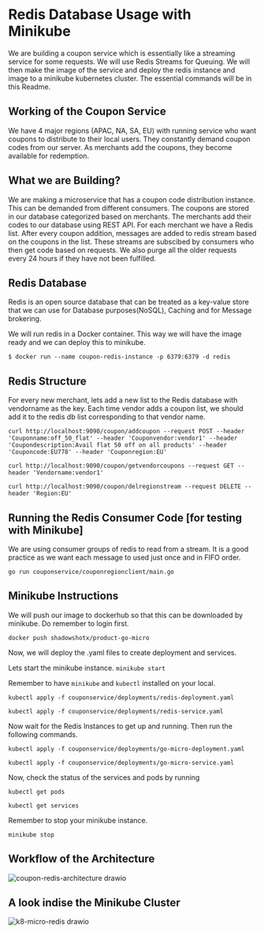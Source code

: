 # Redis Database Usage with Minikube

We are building a coupon service which is essentially like a streaming service for some requests. We will use Redis Streams for Queuing. We will then make the image of the service and deploy the redis instance and image to a minikube kubernetes cluster. The essential commands will be in this Readme.

## Working of the Coupon Service

We have 4 major regions (APAC, NA, SA, EU) with running service who want coupons to distribute to their local users. They constantly demand coupon codes from our server. As merchants add the coupons, they become available for redemption.

## What we are Building?
We are making a microservice that has a coupon code distribution instance. This can be demanded from different consumers. The coupons are stored in our database categorized based on merchants. The merchants add their codes to our database using REST API. For each merchant we have a Redis list. After every coupon addition, messages are added to redis stream based on the coupons in the list. These streams are subscibed by consumers who then get code based on requests. We also purge all the older requests every 24 hours if they have not been fulfilled.

## Redis Database

Redis is an open source database that can be treated as a key-value store that we can use for Database purposes(NoSQL), Caching and for Message brokering.

We will run redis in a Docker container. This way we will have the image ready and we can deploy this to minikube.

`$ docker run --name coupon-redis-instance -p 6379:6379 -d redis`

## Redis Structure

For every new merchant, lets add a new list to the Redis database with vendorname as the key. Each time vendor adds a coupon list, we should add it to the redis db list corresponding to that vendor name.

`curl http://localhost:9090/coupon/addcoupon --request POST --header 'Couponname:off_50_flat' --header 'Couponvendor:vendor1' --header 'Coupondescription:Avail flat 50 off on all products' --header 'Couponcode:EU778' --header 'Couponregion:EU'`

`curl http://localhost:9090/coupon/getvendorcoupons --request GET --header 'Vendorname:vendor1'`

`curl http://localhost:9090/coupon/delregionstream --request DELETE --header 'Region:EU'`

## Running the Redis Consumer Code [for testing with Minikube]

We are using consumer groups of redis to read from a stream. It is a good practice as we want each message to used just once and in FIFO order. 

`go run couponservice/couponregionclient/main.go`

## Minikube Instructions

We will push our image to dockerhub so that this can be downloaded by minikube. Do remember to login first.

`docker push shadowshotx/product-go-micro`

Now, we will deploy the .yaml files to create deployment and services.

Lets start the minikube instance.
`minikube start`

Remember to have `minikube` and `kubectl` installed on your local. 

`kubectl apply -f couponservice/deployments/redis-deployment.yaml`

`kubectl apply -f couponservice/deployments/redis-service.yaml`

Now wait for the Redis Instances to get up and running. Then run the following commands.

`kubectl apply -f couponservice/deployments/go-micro-deployment.yaml`

`kubectl apply -f couponservice/deployments/go-micro-service.yaml`

Now, check the status of the services and pods by running

`kubectl get pods`

`kubectl get services`

Remember to stop your minikube instance.

`minikube stop`

## Workflow of the Architecture

![coupon-redis-architecture drawio](https://user-images.githubusercontent.com/43992469/146631429-cd2b8236-c710-41dc-b29b-70ac6b089f76.png)

## A look indise the Minikube Cluster

![k8-micro-redis drawio](https://user-images.githubusercontent.com/43992469/146636850-ca7bfc11-6ea7-4b66-b0de-2679b82442fa.png)

